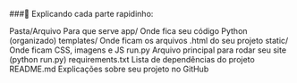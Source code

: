 ###📜 Explicando cada parte rapidinho:

Pasta/Arquivo	Para que serve
app/	Onde fica seu código Python (organizado)
templates/	Onde ficam os arquivos .html do seu projeto
static/	Onde ficam CSS, imagens e JS
run.py	Arquivo principal para rodar seu site (python run.py)
requirements.txt	Lista de dependências do projeto
README.md	Explicações sobre seu projeto no GitHub